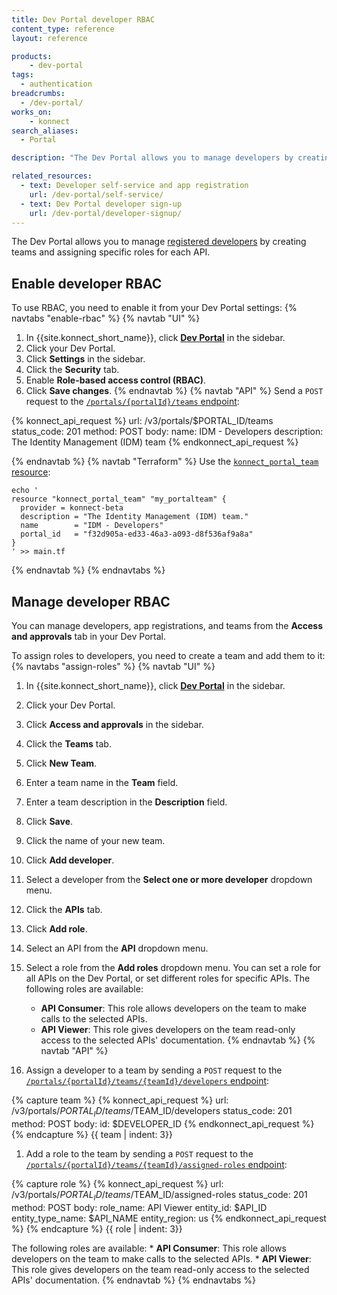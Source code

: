 ```yaml
---
title: Dev Portal developer RBAC
content_type: reference
layout: reference

products:
    - dev-portal
tags:
  - authentication
breadcrumbs:
  - /dev-portal/
works_on:
    - konnect
search_aliases:
  - Portal

description: "The Dev Portal allows you to manage developers by creating teams and assigning specific roles for each API."

related_resources:
  - text: Developer self-service and app registration
    url: /dev-portal/self-service/
  - text: Dev Portal developer sign-up
    url: /dev-portal/developer-signup/
---
```


The Dev Portal allows you to manage [registered developers](/dev-portal/developer-signup/) by creating teams and assigning specific roles for each API.

## Enable developer RBAC

To use RBAC, you need to enable it from your Dev Portal settings:
{% navtabs "enable-rbac" %}
{% navtab "UI" %}
1. In {{site.konnect_short_name}}, click [**Dev Portal**](https://cloud.konghq.com/portals/) in the sidebar.
1. Click your Dev Portal.
1. Click **Settings** in the sidebar.
1. Click the **Security** tab.
1. Enable **Role-based access control (RBAC)**.
1. Click **Save changes**.
{% endnavtab %}
{% navtab "API" %}
Send a `POST` request to the [`/portals/{portalId}/teams` endpoint](/api/konnect/portal-management/v3/#/operations/create-portal-team):
<!--vale off-->
{% konnect_api_request %}
url: /v3/portals/$PORTAL_ID/teams
status_code: 201
method: POST
body:
    name: IDM - Developers
    description: The Identity Management (IDM) team
{% endkonnect_api_request %}
<!--vale on-->
{% endnavtab %}
{% navtab "Terraform" %}
Use the [`konnect_portal_team` resource](https://github.com/Kong/terraform-provider-konnect-beta/blob/main/examples/resources/konnect_portal_team/resource.tf):
```hcl
echo '
resource "konnect_portal_team" "my_portalteam" {
  provider = konnect-beta
  description = "The Identity Management (IDM) team."
  name        = "IDM - Developers"
  portal_id   = "f32d905a-ed33-46a3-a093-d8f536af9a8a"
}
' >> main.tf
```
{% endnavtab %}
{% endnavtabs %}

## Manage developer RBAC

You can manage developers, app registrations, and teams from the **Access and approvals** tab in your Dev Portal.

To assign roles to developers, you need to create a team and add them to it:
{% navtabs "assign-roles" %}
{% navtab "UI" %}
1. In {{site.konnect_short_name}}, click [**Dev Portal**](https://cloud.konghq.com/portals/) in the sidebar.
1. Click your Dev Portal.
1. Click **Access and approvals** in the sidebar.
1. Click the **Teams** tab.
1. Click **New Team**.
1. Enter a team name in the **Team** field.
1. Enter a team description in the **Description** field.
1. Click **Save**.
1. Click the name of your new team.
1. Click **Add developer**.
1. Select a developer from the **Select one or more developer** dropdown menu.
1. Click the **APIs** tab.
1. Click **Add role**.
1. Select an API from the **API** dropdown menu.
1. Select a role from the **Add roles** dropdown menu. 
   You can set a role for all APIs on the Dev Portal, or set different roles for specific APIs. The following roles are available:
  
   * **API Consumer**: This role allows developers on the team to make calls to the selected APIs.
   * **API Viewer**: This role gives developers on the team read-only access to the selected APIs' documentation.
{% endnavtab %}
{% navtab "API" %}
1. Assign a developer to a team by sending a `POST` request to the [`/portals/{portalId}/teams/{teamId}/developers` endpoint](/api/konnect/portal-management/v3/#/operations/add-developer-to-portal-team):
<!--vale off-->
{% capture team %}
{% konnect_api_request %}
url: /v3/portals/$PORTAL_ID/teams/$TEAM_ID/developers
status_code: 201
method: POST
body:
    id: $DEVELOPER_ID
{% endkonnect_api_request %}
{% endcapture %}
{{ team | indent: 3}}
<!--vale on-->

1. Add a role to the team by sending a `POST` request to the [`/portals/{portalId}/teams/{teamId}/assigned-roles` endpoint](/api/konnect/portal-management/v3/#/operations/assign-role-to-portal-teams):
<!--vale off-->
{% capture role %}
{% konnect_api_request %}
url: /v3/portals/$PORTAL_ID/teams/$TEAM_ID/assigned-roles
status_code: 201
method: POST
body:
   role_name: API Viewer
   entity_id: $API_ID
   entity_type_name: $API_NAME
   entity_region: us
{% endkonnect_api_request %}
{% endcapture %}
{{ role | indent: 3}}
<!--vale on-->
   The following roles are available:
      * **API Consumer**: This role allows developers on the team to make calls to the selected APIs.
      * **API Viewer**: This role gives developers on the team read-only access to the selected APIs' documentation.
{% endnavtab %}
{% endnavtabs %}